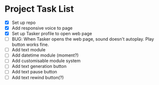 # Project Task List

- [x] Set up repo
- [x] Add responsive voice to page
- [x] Set up Tasker profile to open web page
- [ ] BUG: When Tasker opens the web page, sound doesn't autoplay. Play button works fine.
- [ ] Add text module
- [ ] Add datetime module (moment?)
- [ ] Add customisable module system
- [ ] Add text generation button
- [ ] Add text pause button
- [ ] Add text rewind button(?)